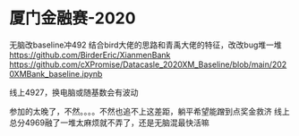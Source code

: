 # 厦门金融赛-2020
无脑改baseline冲492
结合bird大佬的思路和青禹大佬的特征，改改bug堆一堆
https://github.com/BirderEric/XianmenBank
https://github.com/cXPromise/Datacasle_2020XM_Baseline/blob/main/2020XMBank_baseline.ipynb


线上4927，换电脑或随基数会有波动

参加的太晚了，不然。。。。不然也追不上这差距，躺平希望能蹭到点奖金救济
线上总分4969融了一堆太麻烦就不弄了，还是无脑混最快活嘛
